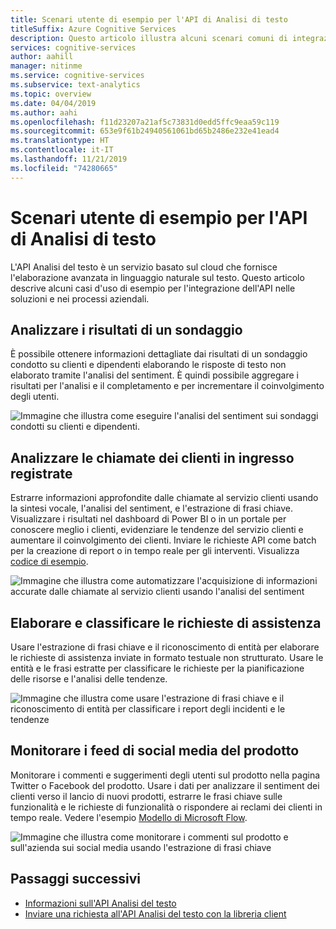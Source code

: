 ```yaml
---
title: Scenari utente di esempio per l'API di Analisi di testo
titleSuffix: Azure Cognitive Services
description: Questo articolo illustra alcuni scenari comuni di integrazione dell'API Analisi del testo nei servizi e nei processi.
services: cognitive-services
author: aahill
manager: nitinme
ms.service: cognitive-services
ms.subservice: text-analytics
ms.topic: overview
ms.date: 04/04/2019
ms.author: aahi
ms.openlocfilehash: f11d23207a21af5c73831d0edd5ffc9eaa59c119
ms.sourcegitcommit: 653e9f61b24940561061bd65b2486e232e41ead4
ms.translationtype: HT
ms.contentlocale: it-IT
ms.lasthandoff: 11/21/2019
ms.locfileid: "74280665"
---
```

# <a name="example-user-scenarios-for-the-text-analytics-api"></a>Scenari utente di esempio per l'API di Analisi di testo

L'API Analisi del testo è un servizio basato sul cloud che fornisce l'elaborazione avanzata in linguaggio naturale sul testo. Questo articolo descrive alcuni casi d'uso di esempio per l'integrazione dell'API nelle soluzioni e nei processi aziendali. 

## <a name="analyze-survey-results"></a>Analizzare i risultati di un sondaggio

È possibile ottenere informazioni dettagliate dai risultati di un sondaggio condotto su clienti e dipendenti elaborando le risposte di testo non elaborato tramite l'analisi del sentiment. È quindi possibile aggregare i risultati per l'analisi e il completamento e per incrementare il coinvolgimento degli utenti.

![Immagine che illustra come eseguire l'analisi del sentiment sui sondaggi condotti su clienti e dipendenti.](media/use-cases/survey-results.svg)

## <a name="analyze-recorded-inbound-customer-calls"></a>Analizzare le chiamate dei clienti in ingresso registrate

Estrarre informazioni approfondite dalle chiamate al servizio clienti usando la sintesi vocale, l'analisi del sentiment, e l'estrazione di frasi chiave. Visualizzare i risultati nel dashboard di Power BI o in un portale per conoscere meglio i clienti, evidenziare le tendenze del servizio clienti e aumentare il coinvolgimento dei clienti. Inviare le richieste API come batch per la creazione di report o in tempo reale per gli interventi. Visualizza [codice di esempio](https://github.com/rlagh2/callcenteranalytics).

![Immagine che illustra come automatizzare l'acquisizione di informazioni accurate dalle chiamate al servizio clienti usando l'analisi del sentiment](media/use-cases/azure-inbound.svg)

## <a name="process-and-categorize-support-incidents"></a>Elaborare e classificare le richieste di assistenza

Usare l'estrazione di frasi chiave e il riconoscimento di entità per elaborare le richieste di assistenza inviate in formato testuale non strutturato. Usare le entità e le frasi estratte per classificare le richieste per la pianificazione delle risorse e l'analisi delle tendenze.

![Immagine che illustra come usare l'estrazione di frasi chiave e il riconoscimento di entità per classificare i report degli incidenti e le tendenze](media/use-cases/support-incidents.svg)

## <a name="monitor-your-products-social-media-feeds"></a>Monitorare i feed di social media del prodotto

Monitorare i commenti e suggerimenti degli utenti sul prodotto nella pagina Twitter o Facebook del prodotto. Usare i dati per analizzare il sentiment dei clienti verso il lancio di nuovi prodotti, estrarre le frasi chiave sulle funzionalità e le richieste di funzionalità o rispondere ai reclami dei clienti in tempo reale. Vedere l'esempio [Modello di Microsoft Flow](https://flow.microsoft.com/galleries/public/templates/2680d2227d074c4d901e36c66e68f6f9/run-sentiment-analysis-on-tweets-and-push-results-to-a-power-bi-dataset/).

![Immagine che illustra come monitorare i commenti sul prodotto e sull'azienda sui social media usando l'estrazione di frasi chiave](media/use-cases/social-feed.svg)

## <a name="next-steps"></a>Passaggi successivi

* [Informazioni sull'API Analisi del testo](overview.md)
* [Inviare una richiesta all'API Analisi del testo con la libreria client](quickstarts/text-analytics-sdk.md)
